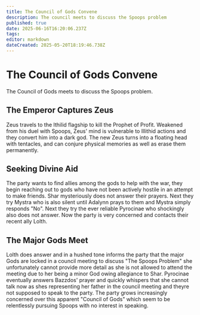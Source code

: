 ```yaml
---
title: The Council of Gods Convene
description: The council meets to discuss the Spoops problem
published: true
date: 2025-06-16T16:20:06.237Z
tags: 
editor: markdown
dateCreated: 2025-05-20T18:19:46.738Z
---
```


# The Council of Gods Convene
The Council of Gods meets to discuss the Spoops problem. 

## The Emperor Captures Zeus 
Zeus travels to the Ithilid flagship to kill the Prophet of Profit. Weakened from his duel with Spoops, Zeus' mind is vulnerable to Illithid actions and they convert him into a dark god. The new Zeus turns into a floating head with tentacles, and can conjure physical memories as well as erase them permanently.


## Seeking Divine Aid
The party wants to find allies among the gods to help with the war, they begin reaching out to gods who have not been actively hostile in an attempt to make friends. Shar mysteriously does not answer their prayers. Next they try Mystra who is also silent until Adalynn prays to them and Mystra simply responds "No". Next they try the ever reliable Pyrocinae who shockingly also does not answer. Now the party is very concerned and contacts their recent ally Lolth. 

## The Major Gods Meet
Lolth does answer and in a hushed tone informs the party that the major Gods are locked in a council meeting to discuss "The Spoops Problem" she unfortunately cannot provide more detail as she is not allowed to attend the meeting due to her being a minor God owing allegiance to Shar. Pyrocinae eventually answers Bazzdos' prayer and quickly whispers that she cannot talk now as shes representing her father in the council meeting and theyre not supposed to speak to the party. The party grows increasingly concerned over this apparent "Council of Gods" which seem to be relentlessly pursuing Spoops with no interest in speaking.
